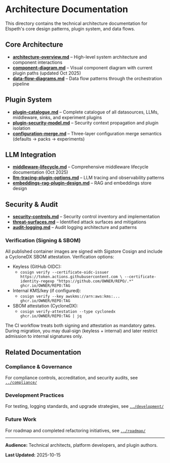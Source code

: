 # Architecture Documentation

This directory contains the technical architecture documentation for Elspeth's core design patterns, plugin system, and data flows.

## Core Architecture

- **[architecture-overview.md](architecture-overview.md)** – High-level system architecture and component interactions
- **[component-diagram.md](component-diagram.md)** – Visual component diagram with current plugin paths (updated Oct 2025)
- **[data-flow-diagrams.md](data-flow-diagrams.md)** – Data flow patterns through the orchestration pipeline

## Plugin System

- **[plugin-catalogue.md](plugin-catalogue.md)** – Complete catalogue of all datasources, LLMs, middleware, sinks, and experiment plugins
- **[plugin-security-model.md](plugin-security-model.md)** – Security context propagation and plugin isolation
- **[configuration-merge.md](configuration-merge.md)** – Three-layer configuration merge semantics (defaults → packs → experiments)

## LLM Integration

- **[middleware-lifecycle.md](middleware-lifecycle.md)** – Comprehensive middleware lifecycle documentation (Oct 2025)
- **[llm-tracing-plugin-options.md](llm-tracing-plugin-options.md)** – LLM tracing and observability patterns
- **[embeddings-rag-plugin-design.md](embeddings-rag-plugin-design.md)** – RAG and embeddings store design

## Security & Audit

- **[security-controls.md](security-controls.md)** – Security control inventory and implementation
- **[threat-surfaces.md](threat-surfaces.md)** – Identified attack surfaces and mitigations
- **[audit-logging.md](audit-logging.md)** – Audit logging architecture and patterns

### Verification (Signing & SBOM)

All published container images are signed with Sigstore Cosign and include a CycloneDX SBOM attestation. Verification options:

- Keyless (GitHub OIDC):
  - `cosign verify --certificate-oidc-issuer https://token.actions.githubusercontent.com \
    --certificate-identity-regexp "https://github.com/OWNER/REPO/.*" ghcr.io/OWNER/REPO:TAG`
- Internal KMS/key (if configured):
  - `cosign verify --key awskms://arn:aws:kms:... ghcr.io/OWNER/REPO:TAG`
- SBOM attestation (CycloneDX):
  - `cosign verify-attestation --type cyclonedx ghcr.io/OWNER/REPO:TAG | jq`

The CI workflow treats both signing and attestation as mandatory gates. During migration, you may dual‑sign (keyless + internal) and later restrict admission to internal signatures only.

## Related Documentation

### Compliance & Governance
For compliance controls, accreditation, and security audits, see [`../compliance/`](../compliance/)

### Development Practices
For testing, logging standards, and upgrade strategies, see [`../development/`](../development/)

### Future Work
For roadmap and completed refactoring initiatives, see [`../roadmap/`](../roadmap/)

---

**Audience:** Technical architects, platform developers, and plugin authors.

**Last Updated:** 2025-10-15
